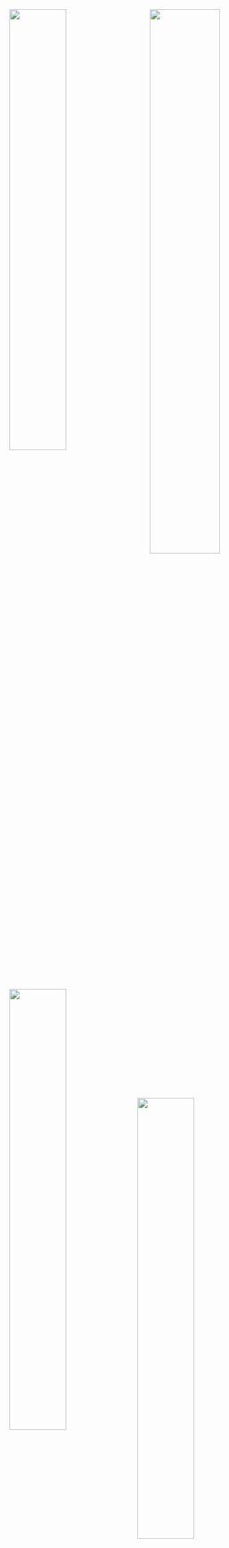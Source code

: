 <a href="https://github.com/BigBoyLeft/BigBoyLeft">
  <img width="50%" style="border: none" align="right" src="https://github-readme-stats.vercel.app/api/top-langs/?username=BigBoyLeft&show_icons=true&theme=dracula" />
</a>
<a href="https://github.com/BigBoyLeft/BigBoyLeft">
  <img width="45%" style="border: none" align="left" src="https://github-readme-stats.vercel.app/api?username=BigBoyLeft&show_icons=true&theme=dracula" />
</a>
<a href="https://github.com/BigBoyLeft/Rebirth">
  <img width="45%" style="border: none" align="left" src="https://github-readme-stats.vercel.app/api/pin/?username=BigBoyLeft&repo=Rebirth&show_icons=true&theme=dracula" />
</a>
<a href="https://github.com/BigBoyLeft/Fivem-Typescript-Boilerplate">
  <img width="45%" style="border: none" align="left" src="https://github-readme-stats.vercel.app/api/pin/?username=BigBoyLeft&repo=Fivem-Typescript-Boilerplate&show_icons=true&theme=dracula" />
</a>
